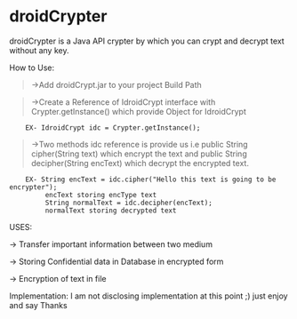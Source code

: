# droidCrypter
droidCrypter is a Java API crypter by which you can crypt and decrypt text without any key.

How to Use:
>->Add droidCrypt.jar to your project Build Path

>->Create a Reference of IdroidCrypt interface with Crypter.getInstance() which provide Object for IdroidCrypt

        EX- IdroidCrypt idc = Crypter.getInstance();
        
>->Two methods idc reference is provide us i.e public String cipher(String text) which encrypt the text and public String decipher(String encText) which decrypt the encrypted text.

        EX- String encText = idc.cipher("Hello this text is going to be encrypter");
             encText storing encType text 
             String normalText = idc.decipher(encText);
             normalText storing decrypted text
             
             
USES:


-> Transfer important information between two medium

-> Storing Confidential data in Database in encrypted form

-> Encryption of text in file

Implementation:
I am not disclosing implementation at this point ;) just enjoy and say Thanks 
       
